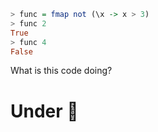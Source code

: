 ```hs title="repl example"
> func = fmap not (\x -> x > 3) 
> func 2
True
> func 4 
False
```

What is this code doing?

# Under :construction: 

    